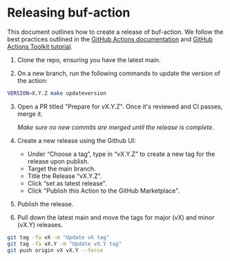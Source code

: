 # Releasing buf-action

This document outlines how to create a release of buf-action.
We follow the best practices outlined in the [GitHub Actions documentation][github-release-docs] and [GitHub Actions Toolkit tutorial][github-release-tutorial].

1. Clone the repo, ensuring you have the latest main.

2. On a new branch, run the following commands to update the version of the action:

```bash
VERSION=X.Y.Z make updateversion
```

3. Open a PR titled "Prepare for vX.Y.Z". Once it's reviewed and CI passes, merge it.

    *Make sure no new commits are merged until the release is complete.*

4. Create a new release using the Github UI:
    - Under “Choose a tag”, type in “vX.Y.Z” to create a new tag for the release upon publish.
    - Target the main branch.
    - Title the Release “vX.Y.Z”.
    - Click “set as latest release”.
    - Click "Publish this Action to the GitHub Marketplace".


5. Publish the release.

6. Pull down the latest main and move the tags for major (vX) and minor (vX.Y) releases.

```bash
git tag -fa vX -m "Update vX tag"
git tag -fa vX.Y -m "Update vX.Y tag"
git push origin vX vX.Y --force
```

[github-release-docs]: https://docs.github.com/en/actions/creating-actions/releasing-and-maintaining-actions
[github-release-tutorial]: https://github.com/actions/toolkit/blob/master/docs/action-versioning.md
